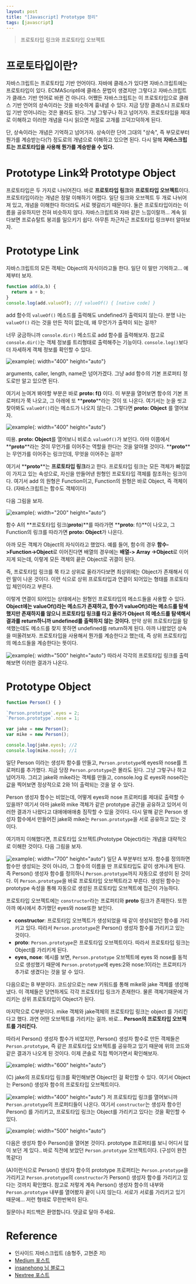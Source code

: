 ```yaml
---
layout: post
title: "[Javascript] Prototype 정리"
tags: [javascript]
---
```

> 프로토타입 링크와 프로토타입 오브젝트

# 프로토타입이란?
자바스크립트는 프로토타입 기반 언어이다. 자바에 클래스가 있다면 자바스크립트에는 프로토타입이 있다. ECMAScript6에 클래스 문법이 생겼지만 그렇다고 자바스크립트가 클래스 기반 언어로 바뀐 건 아니다. 어쨌든 자바스크립트는 이 프로토타입으로 클래스 기반 언어의 상속이라는 것을 비슷하게 흉내낼 수 있다. 지금 당장 클래스니 프로토타입 기반 언어니라는 것은 몰라도 된다. 그냥 그렇구나 하고 넘어가자. 프로토타입을 제대로 이해하고 이러한 개념을 다시 읽으면 저절로 고개를 끄덕끄덕하게 된다.

단, 상속이라는 개념은 기억하고 넘어가자. 상속이란 단어 그대의 "상속", 즉 부모로부터 뭔가를 계승받는다(?) 정도로의 개념으로 이해하고 있으면 된다. 다시 말해 **자바스크립트는 프로토타입을 사용해 뭔가를 계승받을 수 있다.**

# Prototype Link와 Prototype Object
프로토타입은 두 가지로 나뉘어진다. 바로 **프로토타입 링크**와 **프로토타입 오브젝트**이다. 프로토타입이라는 개념은 정말 이해하기 어렵다. 일단 링크와 오브젝트 두 개로 나뉘어져 있고, 개념을 이해한다 하더라도 서로 헷갈리기 때문이다. 둘은 프로토타입이라는 이름을 공유하지만 전혀 비슷하지 않다. 자바스크립트와 자바 같은 느낌이랄까... 계속 읽다보면 프로슈탈트 붕괴를 일으키기 쉽다. 아무튼 차근차근 프로토타입 링크부터 알아보자.

# Prototype Link
자바스크립트의 모든 객체는 Object의 자식이라고들 한다. 일단 이 말만 기억하고... 예제부터 보자.

```javascript
function add(a,b) {
  return a + b;
}
console.log(add.valueOf); //ƒ valueOf() { [native code] }
```

add 함수의 `valueOf()` 메소드를 출력해도 undefined가 출력되지 않는다. 분명 나는 `valueOf()` 라는 것을 만든 적이 없는데, 왜 무언가가 출력이 되는 걸까?

너무 궁금하니까 `console.dir()` 메소드로 add 함수를 출력해보자. 참고로 `console.dir()`는 객체 정보를 트리형태로 출력해주는 기능이다. `console.log()`보다 더 자세하게 객체 정보를 확인할 수 있다.

![example]({{site.url}}/assets/images/js-prototype/prototype-link.png){: width="400" height="auto"}

arguments, caller, length, name은 넘어가겠다. 그냥 add 함수의 기본 프로퍼티 정도로만 알고 있으면 된다.

여기서 눈여겨 봐야할 부분은 바로 **__proto__: f()** 이다. 이 부분을 열어보면 함수의 기본 프로퍼티가 쭉 나오고, 그 아래에 또 **__proto__**라는 것이 또 나온다. 여기서는 눈을 씻고 찾아봐도 `valueOf()`라는 메소드가 나오지 않는다. 그렇다면 **__proto__: Object** 를 열어보자.

![example]({{site.url}}/assets/images/js-prototype/prototype-link2.png){: width="400" height="auto"}

띠용. **__proto__: Object**를 열어보니 비로소 `valueOf()`가 보인다. 아마 이쯤에서 **__proto__**라는 것이 무언가를 이어주는 역할을 한다는 것을 알아챌 것이다. **__proto__**는 무언가를 이어주는 링크인데, 무엇을 이어주는 걸까?

여기서 **__proto__**는 **프로토타입 링크**라고 한다. 프로토타입 링크는 모든 객체가 빠짐없이 가지고 있는 속성으로, 자신을 만들어낸 원형인 프로토타입 객체를 참조하는 링크이다. 여기서 add 의 원형은 Function이고, Function의 원형은 바로 Object, 즉 객체이다. (자바스크립트는 함수도 객체이다)

다음 그림을 보자.

![example]({{site.url}}/assets/images/js-prototype/prototype-link3.png){: width="200" height="auto"}

함수 A의 **프로토타입 링크(__proto__)**를 따라가면 **__proto__: f()**이 나오고, 그 Function의 링크를 따라가면 **__proto__: Object**가 나온다.

아까 모든 객체가 Object의 자식이라고 했었다.  예를 들어, 함수의 경우 **함수->Function->Object**로 이어진다면 배열의 경우에는 **배열-> Array ->Object**로 이어지게 되는데, 이렇게 모든 객체의 끝은 Object로 귀결이 된다.

즉, 프로토타입 링크를 쭉 타고 상위로 올라가다보면 최상위에는 Object가 존재해서 이런 말이 나온 것이다. 이런 식으로 상위 프로토타입과 연결이 되어있는 형태를 프로토타입 체인이라고 부른다.

이렇게 연결이 되어있는 상태에서는 원형인 프로토타입의 메소드들을 사용할 수 있다. **Object에는 valueOf()라는 메소드가 존재하고, 함수가 valueOf()라는 메소드를 탐색했지만 존재하지를 않으니 프로토타입 링크를 타고 올라가 Object 의 메소드를 탐색해서 결과를 return하니까 undefined를 출력하지 않는 것이다.** 만약 상위 프로토타입을 탐색했는데도 메소드를 찾지 못하면 undefined를 return하게 된다. 아까 나왔었던 상속을 떠올려보자. 프로토타입을 사용해서 뭔가를 계승한다고 했는데, 즉 상위 프로토타입의 메소드들을 계승한다는 뜻이다.

![example]({{site.url}}/assets/images/js-prototype/prototype-link4.png){: width="500" height="auto"}
따라서 각각의 프로토타입 링크를 출력해보면 이러한 결과가 나온다.

# Prototype Object

```javascript
function Person() { }

`Person.prototype`.eyes = 2;
`Person.prototype`.nose = 1;

var jake = new Person();
var mike = new Person();

console.log(jake.eyes); //2
console.log(mike.nose); //1
```

일단 Person 이라는 생성자 함수를 만들고, `Person.prototype`에 eyes와 nose를 프로퍼티를 추가했다. 지금 당장 `Person.prototype`은 몰라도 된다. 그냥 그렇구나 하고 넘어가자. 그리고 jake와 mike라는 객체를 만들고, console.log 로 eyes와 nose라는 값을 찍어보면 정상적으로 2와 1이 출력되는 것을 알 수 있다.

Person 생성자 함수는 비었는데, 어떻게 eyes와 nose 프로퍼티를 제대로 출력할 수 있을까? 여기서 아마 jake와 mike 객체가 같은 prototype 공간을 공유하고 있어서
이러한 결과가 나왔다고 대애애애애충 짐작할 수 있을 것이다. 다시 말해 같은 Person 생성자 함수에서 만들어진 jake와 mike는 `Person.prototype`을 서로 공유하고 있는 것이다.

여기까지 이해했다면, 프로토타입 오브젝트(Prototype Object)라는 개념을 대략적으로 이해한 것이다. 다음 그림을 보자.

![example]({{site.url}}/assets/images/js-prototype/prototype-object.png){: width="700" height="auto"}
일단 A 부분부터 보자. 함수를 정의하면 함수만 생성되는 것이 아니라, 그 함수의 이름을 딴 프로토타입도 같이 생겨나게 된다. 즉 Person() 생성자 함수를 정의하니 `Person.prototype`까지 자동으로 생성이 된 것이다. 이 `Person.prototype`을 바로 프로토타입 오브젝트라고 부른다. 생성된 함수는 prototype 속성을 통해 자동으로 생성된 프로토타입 오브젝트에 접근이 가능하다.

프로토타입 오브젝트에는 `constructor`라는 프로퍼티와 **__proto__** 링크가 존재한다. 또한 아까 예시에서 추가했던 eyes와 nose또한 보인다.

* **constructor**: 프로토타입 오브젝트가 생성되었을 때 같이 생성되었던 함수를 가리키고 있다. 따라서 `Person.prototype`은 Person() 생성자 함수를 가리키고 있는 것이다.
* **__proto__**: `Person.prototype`은 프로토타입 오브젝트이다. 따라서 프로토타입 링크는 Object를 가리키게 된다.
* **eyes, nose**: 예시를 보면, `Person.prototype` 오브젝트에 eyes 와 nose를 동적으로 생성했기 때문에 `Person.prototype`에 eyes:2와 nose:1이라는 프로퍼티가 추가로 생겼다는 것을 알 수 있다.

다음으로는 B 부분이다. 코드상으로는 new 키워드를 통해 mike와 jake 객체를 생성해냈다. 이 객체들은 당연하게도 각각 프로토타입 링크가 존재한다. 물론 객체기때문에 가리키는 상위 프로토타입이 Object가 된다.

마지막으로 C부분이다. mike 객체와 jake객체의 프로토타입 링크는 object 를 가리킨다고 했다. 과연 어떤 오브젝트를 가리키는 걸까. 바로... **Person의 프로토타입 오브젝트를 가리킨다.**

따라서 Person() 생성자 함수가 비었지만, Person() 생성자 함수로 만든 객체들은 `Person.prototype`, 즉 같은 프로토타입 오브젝트를 공유하고 있기 때문에 위의 코드와 같은 결과가 나오게 된 것이다. 이제 콘솔로 직접 찍어가면서 확인해보자.

![example]({{site.url}}/assets/images/js-prototype/prototype-object2.png){: width="600" height="auto"}

(C) jake의 프로토타입 링크를 확인해보면 Object인 걸 확인할 수 있다. 여기서 Object는 Person() 생성자 함수의 프로토타입 오브젝트이다.

![example]({{site.url}}/assets/images/js-prototype/prototype-object3.png){: width="400" height="auto"}
저 프로토타입 링크를 열어보니까 `Person.prototype`의 프로퍼티들이 나온다. 여기서 `constructor`는 생성자 함수인 Person() 를 가리키고, 프로토타입 링크는 Object를 가리키고 있다는 것을 확인할 수 있다.

![example]({{site.url}}/assets/images/js-prototype/prototype-object4.png){: width="500" height="auto"}

다음은 생성자 함수 Person()을 열어본 것이다. prototype 프로퍼티를 보니 어디서 많이 보던 게 있다.. 바로 직전에 보았던 `Person.prototype` 오브젝트이다. (구성이 완전 똑같다)

(A)이런식으로 Person() 생성자 함수의 prototype 프로퍼티는 `Person.prototype`을 가리키고 `Person.prototype`의 `constructor`가 Person() 생성자 함수를 가리키고 있다는 것까지 확인했다. 참고로 저렇게 계속 Person() 생성자 함수의 내부와 `Person.prototype` 내부를 열어봤자 끝이 나지 않는다. 서로가 서로를 가리키고 있기 때문에... 저런 형태로 무한반복이 된다.

질문이나 피드백은 환영합니다. 댓글로 달아 주세요.

# Reference
- 인사이드 자바스크립트 (송형주, 고현준 저)
- [Medium 포스트](https://medium.com/@bluesh55/javascript-prototype-%EC%9D%B4%ED%95%B4%ED%95%98%EA%B8%B0-f8e67c286b67)
- [insanehong 님 블로그](http://insanehong.kr/post/javascript-prototype/)
- [Nextree 포스트](http://www.nextree.co.kr/p7323/)